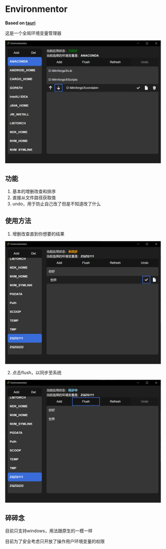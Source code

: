 # Environmentor

**Based on [tauri](https://github.com/tauri-apps/tauri)**

这是一个全局环境变量管理器

![alt text](docs/main.png)

## 功能

1. 基本的增删改查和排序
2. 直接从文件路径获取值
3. undo，用于防止自己改了但是不知道改了什么

## 使用方法

1. 增删改查直到你想要的结果

![alt text](docs/usage1.png)

2. 点击flush，以同步至系统

![alt text](docs/usage2.png)

## 碎碎念

目前只支持windows，用法跟原生的一模一样

目前为了安全考虑只开放了操作用户环境变量的权限


